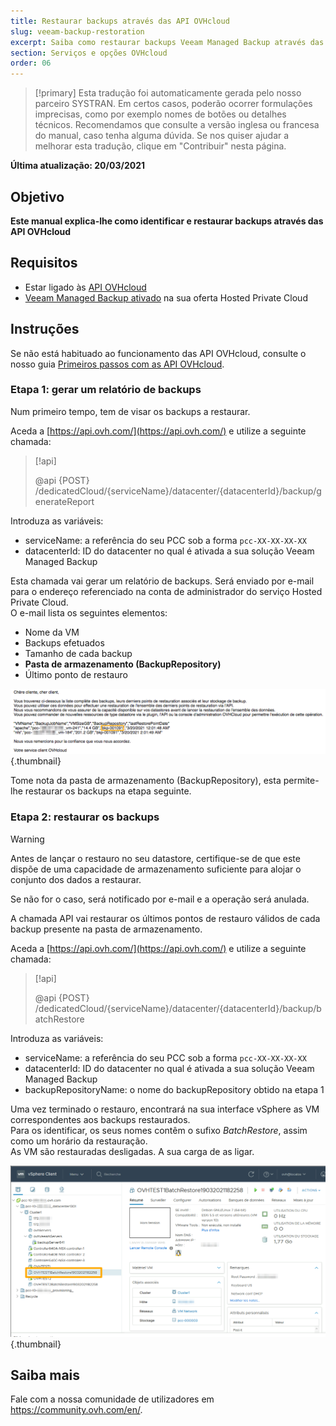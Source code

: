 ```yaml
---
title: Restaurar backups através das API OVHcloud
slug: veeam-backup-restoration
excerpt: Saiba como restaurar backups Veeam Managed Backup através das API OVHcloud
section: Serviços e opções OVHcloud
order: 06
---
```


> [!primary]
> Esta tradução foi automaticamente gerada pelo nosso parceiro SYSTRAN. Em certos casos, poderão ocorrer formulações imprecisas, como por exemplo nomes de botões ou detalhes técnicos. Recomendamos que consulte a versão inglesa ou francesa do manual, caso tenha alguma dúvida. Se nos quiser ajudar a melhorar esta tradução, clique em "Contribuir" nesta página.
>

**Última atualização: 20/03/2021**

## Objetivo

**Este manual explica-lhe como identificar e restaurar backups através das API OVHcloud**

## Requisitos

- Estar ligado às [API OVHcloud](https://api.ovh.com/)
- [Veeam Managed Backup ativado](https://docs.ovh.com/gb/en/private-cloud/veeam-backup-as-a-service/) na sua oferta Hosted Private Cloud

## Instruções

Se não está habituado ao funcionamento das API OVHcloud, consulte o nosso guia [Primeiros passos com as API OVHcloud](https://docs.ovh.com/gb/en/api/first-steps-with-ovh-api/).

### Etapa 1: gerar um relatório de backups

Num primeiro tempo, tem de visar os backups a restaurar.

Aceda a [https://api.ovh.com/](https://api.ovh.com/) e utilize a seguinte chamada:

> [!api]
>
> @api {POST} /dedicatedCloud/{serviceName}/datacenter/{datacenterId}/backup/generateReport

Introduza as variáveis:

- serviceName: a referência do seu PCC sob a forma `pcc-XX-XX-XX-XX`
- datacenterId: ID do datacenter no qual é ativada a sua solução Veeam Managed Backup

Esta chamada vai gerar um relatório de backups. Será enviado por e-mail para o endereço referenciado na conta de administrador do serviço Hosted Private Cloud.
<br>O e-mail lista os seguintes elementos:

- Nome da VM
- Backups efetuados
- Tamanho de cada backup
- **Pasta de armazenamento (BackupRepository)**
- Último ponto de restauro

![email](images/backup-report-email.png){.thumbnail}

Tome nota da pasta de armazenamento (BackupRepository), esta permite-lhe restaurar os backups na etapa seguinte.

### Etapa 2: restaurar os backups

> [!warning]
>
> Antes de lançar o restauro no seu datastore, certifique-se de que este dispõe de uma capacidade de armazenamento suficiente para alojar o conjunto dos dados a restaurar.
>
> Se não for o caso, será notificado por e-mail e a operação será anulada.

A chamada API vai restaurar os últimos pontos de restauro válidos de cada backup presente na pasta de armazenamento.

Aceda a [https://api.ovh.com/](https://api.ovh.com/) e utilize a seguinte chamada:

> [!api]
>
> @api {POST} /dedicatedCloud/{serviceName}/datacenter/{datacenterId}/backup/batchRestore
>

Introduza as variáveis:

- serviceName: a referência do seu PCC sob a forma `pcc-XX-XX-XX-XX`
- datacenterId: ID do datacenter no qual é ativada a sua solução Veeam Managed Backup
- backupRepositoryName: o nome do backupRepository obtido na etapa 1

Uma vez terminado o restauro, encontrará na sua interface vSphere as VM correspondentes aos backups restaurados.
<br>Para os identificar, os seus nomes contêm o sufixo *BatchRestore*, assim como um horário da restauração.
<br>As VM são restauradas desligadas. A sua carga de as ligar.

![vSphere](images/vcenter.png){.thumbnail}

## Saiba mais

Fale com a nossa comunidade de utilizadores em <https://community.ovh.com/en/>.

